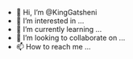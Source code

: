 - 👋 Hi, I’m @KingGatsheni
- 👀 I’m interested in ...
- 🌱 I’m currently learning ...
- 💞️ I’m looking to collaborate on ...
- 📫 How to reach me ...

<!---
KingGatsheni/KingGatsheni is a ✨ special ✨ repository because its `README.md` (this file) appears on your GitHub profile.
You can click the Preview link to take a look at your changes.
--->
